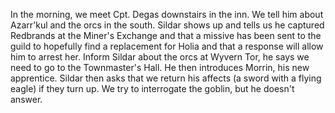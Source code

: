In the morning, we meet Cpt. Degas downstairs in the inn. We tell him about Azarr'kul and the orcs in the south. Sildar shows up and tells us he captured Redbrands at the Miner's Exchange and that a missive has been sent to the guild to hopefully find a replacement for Holia and that a response will allow him to arrest her. Inform Sildar about the orcs at Wyvern Tor, he says we need to go to the Townmaster's Hall. He then introduces Morrin, his new apprentice. Sildar then asks that we return his affects (a sword with a flying eagle) if they turn up. We try to interrogate the goblin, but he doesn't answer.

